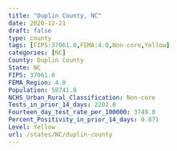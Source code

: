 ```yaml
---
title: "Duplin County, NC"
date: 2020-12-21
draft: false
type: county
tags: [FIPS:37061.0,FEMA:4.0,Non-core,Yellow]
categories: [NC]
County: Duplin County
State: NC
FIPS: 37061.0
FEMA_Region: 4.0
Population: 58741.0
NCHS_Urban_Rural_Classification: Non-core
Tests_in_prior_14_days: 2202.0
Fourteen_day_test_rate_per_100000: 3749.0
Percent_Positivity_in_prior_14_days: 0.071
Level: Yellow
url: /states/NC/duplin-county
---
```




